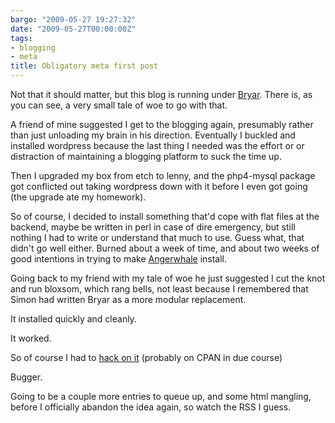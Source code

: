 ```yaml
---
bargo: "2009-05-27 19:27:32"
date: "2009-05-27T00:00:00Z"
tags:
- blogging
- meta
title: Obligatory meta first post
---
```


Not that it should matter, but this blog is running under
[Bryar](http://search.cpan.org/dist/Bryar/).  There is, as you can see, a
very small tale of woe to go with that.

A friend of mine suggested I get to the blogging again, presumably
rather than just unloading my brain in his direction.  Eventually I buckled
and installed wordpress because the last thing I needed was the effort or
or distraction of maintaining a blogging platform to suck the time up.

Then I upgraded my box from etch to lenny, and the php4-mysql package got
conflicted out taking wordpress down with it before I even got going
(the upgrade ate my homework).

So of course, I decided to install something that'd cope with flat files
at the backend, maybe be written in perl in case of dire emergency, but still
nothing I had to write or understand that much to use.  Guess what,
that didn't go well either.  Burned about a week of time, and about two weeks
of good intentions in trying to make
[Angerwhale](http://search.cpan.org/dist/Angerwhale/) install.

Going back to my friend with my tale of woe he just suggested I cut the knot
and run bloxsom, which rang bells, not least because I remembered that Simon
had written Bryar as a more modular replacement.

It installed quickly and cleanly.

It worked.

So of course I had to [hack on it][plugin-github] (probably on CPAN in
due course)

[plugin-github]: http://github.com/richardc/perl-bryar-datasource-flatfile-dated-markdown/tree/master


Bugger.

Going to be a couple more entries to queue up, and some html mangling, before
I officially abandon the idea again, so watch the RSS I guess.
